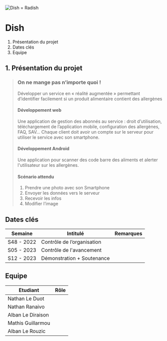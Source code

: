 ![Dish = Radish](https://lh3.google.com/u/0/d/1OsQ2qs4P-ZTI-a3hG9g6uXpO6PCVyD8m=w200-h190-p-k-nu-iv1)
# Dish
 1. Présentation du projet
 2. Dates clés
 3. Equipe
## 1. Présentation du projet
> ### On ne mange pas n’importe quoi !
> Développer un service en « réalité augmentée » permettant d’identifier facilement si un produit alimentaire contient des allergènes
> #### Développement web
> Une application de gestion des abonnés au service : droit d’utilisation, téléchargement de l’application mobile, configuration des allergènes, FAQ, SAV…
> Chaque client doit avoir un compte sur le serveur pour utiliser le service avec son smartphone.
> #### Développement Android
> Une application pour scanner des code barre des aliments et alerter l'utilisateur sur les allergènes.
> #### Scénario attendu
> 1) Prendre une photo avec son Smartphone
> 2) Envoyer les données vers le serveur
> 3) Recevoir les infos
> 4) Modifier l’image
## Dates clés
|Semaine|Intitulé|Remarques|
|--|--|--|
|S48 - 2022|Contrôle de l’organisation||
|S05 - 2023|Contrôle de l'avancement||
|S12 - 2023|Démonstration + Soutenance||
## Equipe
|Etudiant|Rôle|
|--|--|
|Nathan Le Duot||
|Nathan Ranaivo||
|Alban Le Diraison||
|Mathis Guillarmou||
|Alban Le Rouzic||
